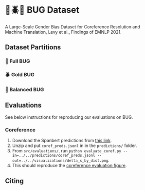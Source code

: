 # 🐞🪲🐛 BUG Dataset 
A Large-Scale Gender Bias Dataset for Coreference Resolution and Machine Translation, Levy et al., Findings of EMNLP 2021.

## Dataset Partitions


### 🐞 Full BUG

### 🪲 Gold BUG 

### 🐛 Balanced BUG


## Evaluations
See below instructions for reproducing our evaluations on BUG.

### Coreference
1. Download the Spanbert predictions from [this link](https://drive.google.com/file/d/1i24T1YT_0ByxttrCRR7qxEnt8UWyEJ7R/view?usp=sharing).
2. Unzip and put `coref_preds.jsonl` in in the `predictions/` folder.
3. From `src/evaluations/`, run `python evaluate_coref.py --in=../../predictions/coref_preds.jsonl --out=../../visualizations/delta_s_by_dist.png`.
4. This should reproduce the [coreference evaluation figure](visualizations/delta_s_by_dist.png).



## Citing



